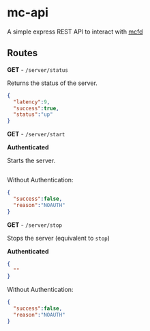 # mc-api

A simple express REST API to interact with [mcfd](https://github.com/rdelrod/mcfd)


## Routes


**GET** - `/server/status`

Returns the status of the server.

```json
{
  "latency":9,
  "success":true,
  "status":"up"
}
```

**GET** - `/server/start`

**Authenticated**

Starts the server.

```json

```

Without Authentication:

```json
{
  "success":false,
  "reason":"NOAUTH"
}
```

**GET** - `/server/stop`

Stops the server (equivalent to `stop`)

**Authenticated**

```json
{
  ""
}
```

Without Authentication:

```json
{
  "success":false,
  "reason":"NOAUTH"
}
```
